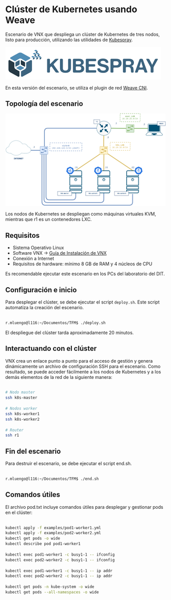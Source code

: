 # Clúster de Kubernetes usando Weave

Escenario de VNX que despliega un clúster de Kubernetes de tres nodos, listo para producción, utilizando las utilidades de [Kubespray](https://kubespray.io/#/).

![kubespray](docs/kubespray-logo.png)

En esta versión del escenario, se utiliza el plugin de red [Weave CNI](https://github.com/weaveworks/weave).

## Topología del escenario

![Escenario de VNX Kubespray](docs/scenario.png)

Los nodos de Kubernetes se despliegan como máquinas virtuales KVM, mientras que r1 es un contenedores LXC.

## Requisitos

- Sistema Operativo Linux
- Software VNX -> [Guía de Instalación de VNX](https://web.dit.upm.es/vnxwiki/index.php/Vnx-install)
- Conexión a Internet
- Requisitos de hardware: mínimo 8 GB de RAM y 4 núcleos de CPU

Es recomendable ejecutar este escenario en los PCs del laboratorio del DIT.

## Configuración e inicio

Para desplegar el clúster, se debe ejecutar el script `deploy.sh`. Este script automatiza la creación del escenario.

```bash

r.mluengo@l116:~/Documentos/TFM$ ./deploy.sh

```
El despliegue del clúster tarda aproximadamente 20 minutos.

## Interactuando con el clúster

VNX crea un enlace punto a punto para el acceso de gestión y genera dinámicamente un archivo de configuración SSH para el escenario. 
Como resultado, se puede acceder fácilmente a los nodos de Kubernetes y a los demás elementos de la red de la siguiente manera:

```bash

# Nodo master
ssh k8s-master

# Nodos worker
ssh k8s-worker1
ssh k8s-worker2

# Router
ssh r1

```

## Fin del escenario

Para destruir el escenario, se debe ejecutar el script end.sh.

```bash

r.mluengo@l116:~/Documentos/TFM$ ./end.sh

```

## Comandos útiles

El archivo pod.txt incluye comandos útiles para desplegar y gestionar pods en el clúster:

```bash

kubectl apply -f examples/pod1-worker1.yml
kubectl apply -f examples/pod2-worker2.yml
kubectl get pods -o wide
kubectl describe pod pod1-worker1

kubectl exec pod1-worker1 -c busy1-1 -- ifconfig
kubectl exec pod2-worker2 -c busy1-1 -- ifconfig

kubectl exec pod1-worker1 -c busy1-1 -- ip addr
kubectl exec pod2-worker2 -c busy1-1 -- ip addr

kubectl get pods -n kube-system -o wide
kubectl get pods --all-namespaces -o wide

```
